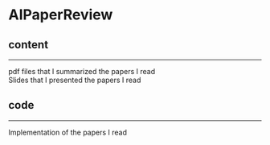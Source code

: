# AIPaperReview
## content
---
pdf files that I summarized the papers I read <br>
Slides that I presented the papers I read

## code
---
Implementation of the papers I read
